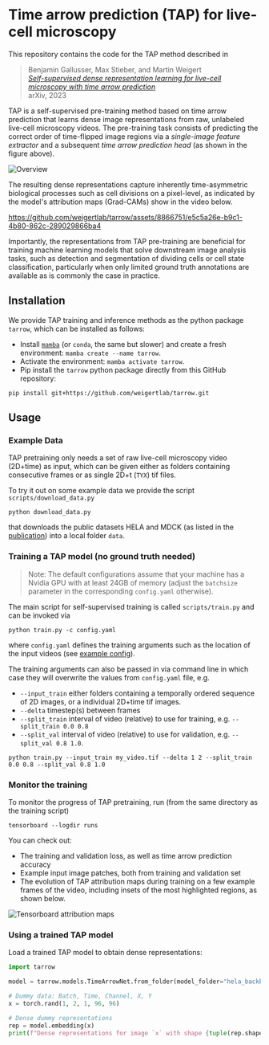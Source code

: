 # Time arrow prediction (TAP) for live-cell microscopy

This repository contains the code for the TAP method described in
> Benjamin Gallusser, Max Stieber, and Martin Weigert<br>[*Self-supervised dense representation learning for live-cell microscopy with time arrow prediction*](
https://doi.org/10.48550/arXiv.2305.05511)<br>arXiv, 2023

TAP is a self-supervised pre-training method based on time arrow prediction that learns dense image representations from raw, unlabeled live-cell microscopy videos. The pre-training task consists of predicting the correct order of time-flipped image regions via a *single-image feature extractor* and a subsequent *time arrow prediction head* (as shown in the figure above).


![Overview](overview.svg)


The resulting dense representations capture inherently time-asymmetric biological processes such as cell divisions on a pixel-level, as indicated by the model's attribution maps (Grad-CAMs) show in the video below.

https://github.com/weigertlab/tarrow/assets/8866751/e5c5a26e-b9c1-4b80-862c-289029866ba4

Importantly, the representations from TAP pre-training are beneficial for training machine learning models that solve downstream image analysis tasks, such as detection and segmentation of dividing cells or cell state classification, particularly when only limited ground truth annotations are available as is commonly the case in practice.


## Installation

We provide TAP training and inference methods as the python package `tarrow`, which can be installed as follows:

- Install [`mamba`](https://mamba.readthedocs.io/en/latest/installation.html) (or `conda`, the same but slower) and create a fresh environment: `mamba create --name tarrow`.
- Activate the environment: `mamba activate tarrow`.
- Pip install the `tarrow` python package directly from this GitHub repository:
```
pip install git+https://github.com/weigertlab/tarrow.git
```


## Usage



### Example Data

TAP pretraining only needs a set of raw live-cell microscopy video (2D+time) as input, which can be given either as folders containing consecutive frames or as single 2D+t (`TYX`) tif files.

To try it out on some example data we provide the script `scripts/download_data.py`

```
python download_data.py
```

that downloads the public datasets HELA and MDCK (as listed in the [publication](
https://doi.org/10.48550/arXiv.2305.05511)) into a local folder `data`.


### Training a TAP model (no ground truth needed)

> Note: The default configurations assume that your machine has a Nvidia GPU with at least 24GB of memory (adjust the `batchsize` parameter in the corresponding `config.yaml` otherwise).

The main script for self-supervised training is called `scripts/train.py` and can be invoked via

```
python train.py -c config.yaml
```

where `config.yaml` defines the training arguments such as the location of the input videos (see [example config](scripts/configs/hela.yaml)).

The training arguments can also be passed in via command line in which case they will overwrite the values from `config.yaml` file, e.g.

* `--input_train` either folders containing a temporally ordered sequence of 2D images, or a individual 2D+time tif images.
* `--delta` timestep(s) between frames
* `--split_train` interval of video (relative) to use for training, e.g. `--split_train 0.0 0.8`
* `--split_val` interval of video (relative) to use for validation, e.g. `--split_val 0.8 1.0`.

```
python train.py --input_train my_video.tif --delta 1 2 --split_train 0.0 0.8 --split_val 0.8 1.0
```
### Monitor the training
To monitor the progress of TAP pretraining, run (from the same directory as the training script)

```
tensorboard --logdir runs
```

You can check out:
- The training and validation loss, as well as time arrow prediction accuracy
- Example input image patches, both from training and validation set
- The evolution of TAP attribution maps during training on a few example frames of the video, including insets of the most highlighted regions, as shown below.

![Tensorboard attribution maps](tb_attribution_maps.png)



### Using a trained TAP model

Load a trained TAP model to obtain dense representations:
```python
import tarrow

model = tarrow.models.TimeArrowNet.from_folder(model_folder="hela_backbone_unet")

# Dummy data: Batch, Time, Channel, X, Y
x = torch.rand(1, 2, 1, 96, 96)

# Dense dummy representations
rep = model.embedding(x)
print(f"Dense representations for image `x` with shape {tuple(rep.shape)}")
```
